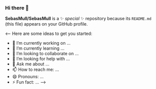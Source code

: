### Hi there 👋

**SebasMull/SebasMull** is a ✨ _special_ ✨ repository because its `README.md` (this file) appears on your GitHub profile.

<-- Here are some ideas to get you started:

- 🔭 I’m currently working on ...
- 🌱 I’m currently learning ...
- 👯 I’m looking to collaborate on ...
- 🤔 I’m looking for help with ...
- 💬 Ask me about ...
- 📫 How to reach me: ...
- 😄 Pronouns: ...
- ⚡ Fun fact: ... -->
